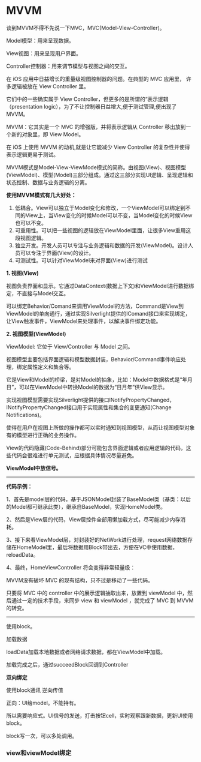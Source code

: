 # MVVM

谈到MVVM不得不先说一下MVC，MVC(Model-View-Controller)。

Model模型：用来呈现数据。

View视图：用来呈现用户界面。

Controller控制器：用来调节模型与视图之间的交互。

在 iOS 应用中日益增长的重量级视图控制器的问题。在典型的 MVC 应用里， 许多逻辑被放在 View Controller 里。

它们中的一些确实属于 View Controller，但更多的是所谓的“表示逻辑（presentation logic），为了不让控制器日益增大,便于测试管理,便出现了MVVM。

MVVM：它其实是一个 MVC 的增强版，并将表示逻辑从 Controller 移出放到一个新的对象里，即 View Model。

在 iOS 上使用 MVVM 的动机,就是让它能减少 View Controller 的复杂性并使得表示逻辑更易于测试。

MVVM模式是Model-View-ViewMode模式的简称。由视图(View)、视图模型(ViewModel)、模型(Model)三部分组成。通过这三部分实现UI逻辑、呈现逻辑和状态控制、数据与业务逻辑的分离。

**使用MVVM模式有几大好处：**

1. 低耦合。View可以独立于Model变化和修改，一个ViewModel可以绑定到不同的View上，当View变化的时候Model可以不变，当Model变化的时候View也可以不变。
2. 可重用性。可以把一些视图的逻辑放在ViewModel里面，让很多View重用这段视图逻辑。
3. 独立开发。开发人员可以专注与业务逻辑和数据的开发(ViewModel)。设计人员可以专注于界面(View)的设计。
4. 可测试性。可以针对ViewModel来对界面(View)进行测试

**1. 视图(View)**

视图负责界面和显示。它通过DataContext(数据上下文)和ViewModel进行数据绑定，不直接与Model交互。 

可以绑定Behavior/Comand来调用ViewModel的方法，Command是View到ViewModel的单向通行，通过实现Silverlight提供的IComand接口来实现绑定，让View触发事件，ViewModel来处理事件，以解决事件绑定功能。

**2. 视图模型(ViewModel)**

ViewModel: 它位于 View/Controller 与 Model 之间。

视图模型主要包括界面逻辑和模型数据封装，Behavior/Command事件响应处理，绑定属性定义和集合等。

它是View和Model的桥梁，是对Model的抽象，比如：Model中数据格式是“年月日”，可以在ViewModel中转换Model的数据为“日月年”供View显示。

实现视图模型需要实现Silverlight提供的接口INotifyPropertyChanged， INotifyPropertyChanged接口用于实现属性和集合的变更通知(Change Notifications)。

使得在用户在视图上所做的操作都可以实时通知到视图模型，从而让视图模型对象有的模型进行正确的业务操作。

View的代码隐藏(Code-Behind)部分可能包含界面逻辑或者应用逻辑的代码，这些代码会很难进行单元测试，应根据具体情况尽量避免。

**ViewModel中放信号。**

---

**代码示例：**

1、首先是model层的代码，基于JSONModel封装了BaseModel类（基类：以后的Model都可继承此类），继承自BaseModel，实现HomeModel类。

2、然后是View层的代码，View层控件全部用懒加载方式，尽可能减少内存消耗。

3、接下来看ViewModel层，对封装好的NetWork进行处理，request网络数据存储在HomeModel里，最后将数据用Block带出去，方便在VC中使用数据，reloadData。

4、最终，HomeViewController 将会变得非常轻量级：

MVVM没有破坏 MVC 的现有结构，只不过是移动了一些代码。

只要将 MVC 中的 controller 中的展示逻辑抽取出来，放置到 viewModel 中，然后通过一定的技术手段，来同步 view 和 viewModel ，就完成了 MVC 到 MVVM 的转变。

---

使用block。

加载数据

loadData加载本地数据或者网络请求数据，都在ViewModel中加载。

加载完成之后，通过succeedBlock回调到Controller

**双向绑定**	

使用block通讯 逆向传值

正向：UI给model。不能持有。

所以需要响应式。UI信号的发送，打击按钮cell，实时观察跟新数据，更新UI使用block。

block写一次，可以多处调用。



### view和viewModel绑定